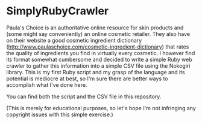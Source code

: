 SimplyRubyCrawler
=================

Paula's Choice is an authoritative online resource for skin products and (some might say conveniently) an online cosmetic retailer. They also have on their website a good cosmetic ingredient dictionary (http://www.paulaschoice.com/cosmetic-ingredient-dictionary) that rates the quality of ingredients you find in virtually every cosmetic. I however find its format somewhat cumbersome and decided to write a simple Ruby web crawler to gather this information into a simple CSV file using the Nokogiri library. This is my first Ruby script and my grasp of the language and its potential is mediocre at best, so I'm sure there are better ways to accomplish what I've done here.

You can find both the script and the CSV file in this repository.

(This is merely for educational purposes, so let's hope I'm not infringing any copyright issues with this simple exercise.)
